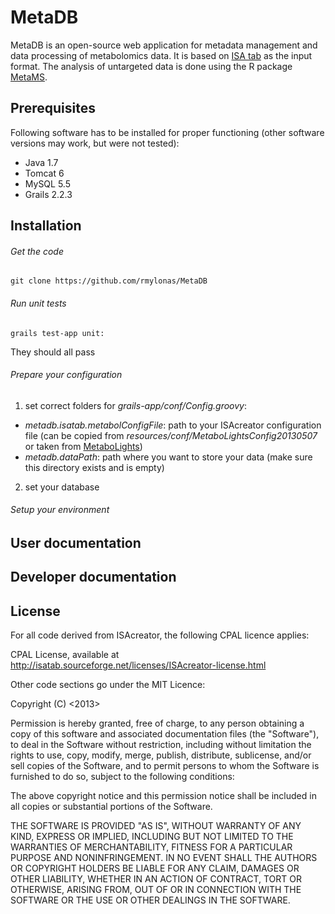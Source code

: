 MetaDB
======
MetaDB is an open-source web application for metadata management and data processing of metabolomics data. It is based on [ISA tab](http://www.isa-tools.org/) as the input format. The analysis of untargeted data is done using the R package [MetaMS](https://github.com/rwehrens/metaMS).

## Prerequisites
Following software has to be installed for proper functioning (other software versions may work, but were not tested):
* Java 1.7
* Tomcat 6
* MySQL 5.5
* Grails 2.2.3

## Installation

###### Get the code
```
git clone https://github.com/rmylonas/MetaDB
```
###### Run unit tests
```
grails test-app unit:
```
They should all pass

###### Prepare your configuration
1. set correct folders for *grails-app/conf/Config.groovy*:
- *metadb.isatab.metabolConfigFile*: path to your ISAcreator configuration file (can be copied from *resources/conf/MetaboLightsConfig20130507* or taken from [MetaboLights](http://www.ebi.ac.uk/metabolights/))
- *metadb.dataPath*: path where you want to store your data (make sure this directory exists and is empty)

2. set your database



###### Setup your environment



## User documentation

## Developer documentation

## License

For all code derived from ISAcreator, the following CPAL licence applies:

CPAL License, available at <http://isatab.sourceforge.net/licenses/ISAcreator-license.html>

Other code sections go under the MIT Licence:

Copyright (C) <2013> <copyright Roman Mylonas>

Permission is hereby granted, free of charge, to any person obtaining a copy of this software and associated documentation files (the "Software"), to deal in the Software without restriction, including without limitation the rights to use, copy, modify, merge, publish, distribute, sublicense, and/or sell copies of the Software, and to permit persons to whom the Software is furnished to do so, subject to the following conditions:

The above copyright notice and this permission notice shall be included in all copies or substantial portions of the Software.

THE SOFTWARE IS PROVIDED "AS IS", WITHOUT WARRANTY OF ANY KIND, EXPRESS OR IMPLIED, INCLUDING BUT NOT LIMITED TO THE WARRANTIES OF MERCHANTABILITY, FITNESS FOR A PARTICULAR PURPOSE AND NONINFRINGEMENT. IN NO EVENT SHALL THE AUTHORS OR COPYRIGHT HOLDERS BE LIABLE FOR ANY CLAIM, DAMAGES OR OTHER LIABILITY, WHETHER IN AN ACTION OF CONTRACT, TORT OR OTHERWISE, ARISING FROM, OUT OF OR IN CONNECTION WITH THE SOFTWARE OR THE USE OR OTHER DEALINGS IN THE SOFTWARE.
